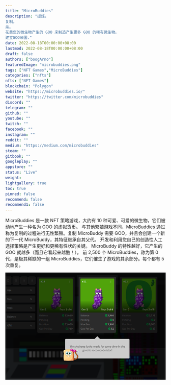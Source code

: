 ```yaml
---
title: "MicroBuddies"
description: "提炼。
复制。
杀。
花费您的微生物产生的 GOO 来制造产生更多 GOO 的稀有微生物。
建立GOO帝国."
date: 2022-08-18T00:00:00+08:00
lastmod: 2022-08-18T00:00:00+08:00
draft: false
authors: ["boogArno"]
featuredImage: "microbuddies.png"
tags: ["NFT Games","MicroBuddies"]
categories: ["nfts"]
nfts: ["NFT Games"]
blockchain: "Polygon"
website: "https://microbuddies.io/"
twitter: "https://twitter.com/microbuddies"
discord: ""
telegram: ""
github: ""
youtube: ""
twitch: ""
facebook: ""
instagram: ""
reddit: ""
medium: "https://medium.com/microbuddies"
steam: ""
gitbook: ""
googleplay: ""
appstore: ""
status: "Live"
weight: 
lightgallery: true
toc: true
pinned: false
recommend: false
recommend1: false
---
```

MicroBuddies 是一款 NFT 策略游戏，大约有 10 种可爱、可爱的微生物，它们被动地产生一种名为 GOO 的虚拟货币。
与其他繁殖游戏不同，MicroBuddies 通过称为复制的过程进行无性繁殖。复制 MicroBuddy 需要 GOO，并且会创建一个新的下一代 MicroBuddy，其特征继承自其父代。
开发和利用您自己的创造性人工选择策略是产生更好和更稀有性状的关键。 MicroBuddy 的特性越好，它产生的 GOO 就越多（而且它看起来越酷！）。
前 2,500 个 MicroBuddies，称为第 0 代，是极其稀缺的一组 MicroBuddies，它们催生了游戏的其余部分。每个都有 5 次重复。

![microbuddies-dapp-games-matic-image2_b7fba8e042855b85a46ec4f089352d62](microbuddies-dapp-games-matic-image2_b7fba8e042855b85a46ec4f089352d62.png)